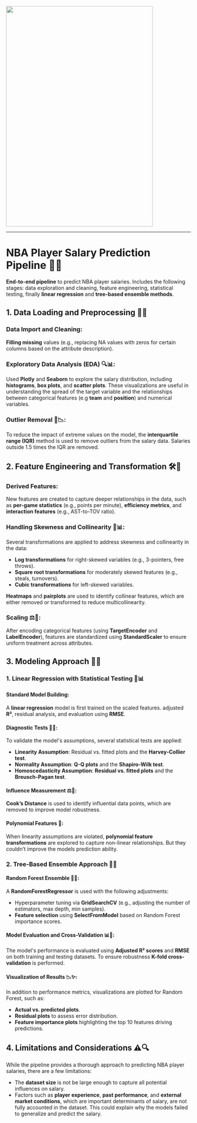 <img src="https://github.com/user-attachments/assets/3d29b1ac-5870-43d3-bfb7-969ff68cc8ec" width="400" height='600'/>


---

# NBA Player Salary Prediction Pipeline 🏀💸

**End-to-end pipeline** to predict NBA player salaries. Includes the following stages: data exploration and cleaning, feature engineering, statistical testing, finally **linear regression** and **tree-based ensemble methods**.

## 1. Data Loading and Preprocessing 📂🔄

### Data Import and Cleaning:
**Filling missing** values (e.g., replacing NA values with zeros for certain columns based on the attribute description).

### Exploratory Data Analysis (EDA) 🔍📊:
Used **Plotly** and **Seaborn** to explore the salary distribution, including **histograms**, **box plots**, and **scatter plots**. These visualizations are useful in understanding the spread of the target variable and the relationships between categorical features (e.g **team** and **position**) and numerical variables.

### Outlier Removal 🚫📉:
To reduce the impact of extreme values on the model, the **interquartile range (IQR)** method is used to remove outliers from the salary data. Salaries outside 1.5 times the IQR are removed.

## 2. Feature Engineering and Transformation 🛠️🔧

### Derived Features:
New features are created to capture deeper relationships in the data, such as **per-game statistics** (e.g., points per minute), **efficiency metrics**, and **interaction features** (e.g., AST-to-TOV ratio).

### Handling Skewness and Collinearity 🔄📊:
Several transformations are applied to address skewness and collinearity in the data:
- **Log transformations** for right-skewed variables (e.g., 3-pointers, free throws).
- **Square root transformations** for moderately skewed features (e.g., steals, turnovers).
- **Cubic transformations** for left-skewed variables.

**Heatmaps** and **pairplots** are used to identify collinear features, which are either removed or transformed to reduce multicollinearity.

### Scaling ⚖️📐:
After encoding categorical features (using **TargetEncoder** and **LabelEncoder**), features are standardized using **StandardScaler** to ensure uniform treatment across attributes.

## 3. Modeling Approach 🎯💡

### 1. Linear Regression with Statistical Testing 🧮📊

#### Standard Model Building:
A **linear regression** model is first trained on the scaled features. adjusted **R²**, residual analysis, and evaluation using **RMSE**.

#### Diagnostic Tests 🔬✅:
To validate the model's assumptions, several statistical tests are applied:
- **Linearity Assumption**: Residual vs. fitted plots and the **Harvey-Collier test**.
- **Normality Assumption**: **Q-Q plots** and the **Shapiro-Wilk test**.
- **Homoscedasticity Assumption**: **Residual vs. fitted plots** and the **Breusch-Pagan test**.

#### Influence Measurement ⚖️👀:
**Cook’s Distance** is used to identify influential data points, which are removed to improve model robustness.

#### Polynomial Features 🧩:
When linearity assumptions are violated, **polynomial feature transformations** are explored to capture non-linear relationships. But they couldn’t improve the models prediction ability. 

### 2. Tree-Based Ensemble Approach 🌳🔮


#### Random Forest Ensemble 🌲🔧:
A **RandomForestRegressor** is used with the following adjustments:
- Hyperparameter tuning via **GridSearchCV** (e.g., adjusting the number of estimators, max depth, min samples).
- **Feature selection** using **SelectFromModel** based on Random Forest importance scores.

#### Model Evaluation and Cross-Validation 📊🔄:
The model's performance is evaluated using **Adjusted R² scores** and **RMSE** on both training and testing datasets. To ensure robustness **K-fold cross-validation** is performed.

#### Visualization of Results 📉✨:
In addition to performance metrics, visualizations are plotted for Random Forest, such as:
- **Actual vs. predicted plots**.
- **Residual plots** to assess error distribution.
- **Feature importance plots** highlighting the top 10 features driving predictions.


## 4. Limitations and Considerations ⚠️🔍

While the pipeline provides a thorough approach to predicting NBA player salaries, there are a few limitations:
- The **dataset size** is not be large enough to capture all potential influences on salary.
- Factors such as **player experience**, **past performance**, and **external market conditions**, which are important determinants of salary, are not fully accounted in the dataset. This could explain why the models failed to generalize and predict the salary.
